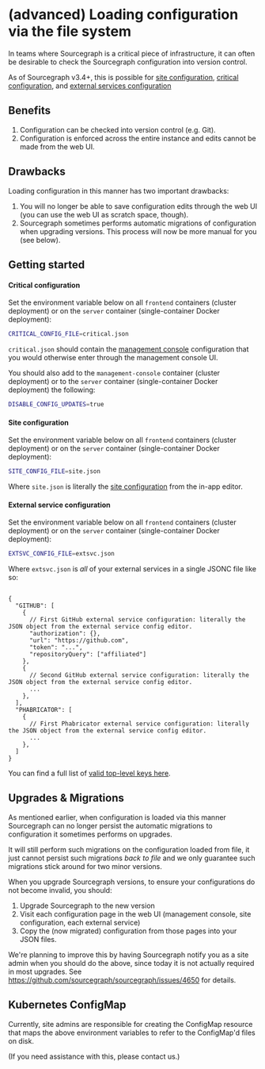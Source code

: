 # (advanced) Loading configuration via the file system

In teams where Sourcegraph is a critical piece of infrastructure, it can often be desirable to check the Sourcegraph configuration into version control.

As of Sourcegraph v3.4+, this is possible for [site configuration](site_config.md), [critical configuration](critical_config.md), and [external services configuration](../external_service/index.md)

## Benefits

1. Configuration can be checked into version control (e.g. Git).
2. Configuration is enforced across the entire instance and edits cannot be made from the web UI.

## Drawbacks

Loading configuration in this manner has two important drawbacks:

1. You will no longer be able to save configuration edits through the web UI (you can use the web UI as scratch space, though).
2. Sourcegraph sometimes performs automatic migrations of configuration when upgrading versions. This process will now be more manual for you (see below).

## Getting started

#### Critical configuration

Set the environment variable below on all `frontend` containers (cluster deployment) or on the `server` container (single-container Docker deployment):

```sh
CRITICAL_CONFIG_FILE=critical.json
```

`critical.json` should contain the [management console](../management_console.md) configuration that you would otherwise enter through the management console UI.

You should also add to the `management-console` container (cluster deployment) or to the `server` container (single-container Docker deployment) the following:

```sh
DISABLE_CONFIG_UPDATES=true
```

#### Site configuration

Set the environment variable below on all `frontend` containers (cluster deployment) or on the `server` container (single-container Docker deployment):

```sh
SITE_CONFIG_FILE=site.json
```

Where `site.json` is literally the [site configuration](site_config.md) from the in-app editor.

#### External service configuration

Set the environment variable below on all `frontend` containers (cluster deployment) or on the `server` container (single-container Docker deployment):

```sh
EXTSVC_CONFIG_FILE=extsvc.json
```

Where `extsvc.json` is _all_ of your external services in a single JSONC file like so:

```jsonc

{
  "GITHUB": [
    {
      // First GitHub external service configuration: literally the JSON object from the external service config editor.
      "authorization": {},
      "url": "https://github.com",
      "token": "...",
      "repositoryQuery": ["affiliated"]
    },
    {
      // Second GitHub external service configuration: literally the JSON object from the external service config editor.
      ...
    },
  ],
  "PHABRICATOR": [
    {
      // First Phabricator external service configuration: literally the JSON object from the external service config editor.
      ...
    },
  ]
}
```

You can find a full list of [valid top-level keys here](https://sourcegraph.com/github.com/sourcegraph/sourcegraph@b7ebb9024e3a95109fdedfb8057795b9a7c638bc/-/blob/cmd/frontend/graphqlbackend/schema.graphql#L1104-1110).

## Upgrades & Migrations

As mentioned earlier, when configuration is loaded via this manner Sourcegraph can no longer persist the automatic migrations to configuration it sometimes performs on upgrades.

It will still perform such migrations on the configuration loaded from file, it just cannot persist such migrations _back to file_ and we only guarantee such migrations stick around for two minor versions.

When you upgrade Sourcegraph versions, to ensure your configurations do not become invalid, you should:

1. Upgrade Sourcegraph to the new version
2. Visit each configuration page in the web UI (management console, site configuration, each external service)
3. Copy the (now migrated) configuration from those pages into your JSON files.

We're planning to improve this by having Sourcegraph notify you as a site admin when you should do the above, since today it is not actually required in most upgrades. See https://github.com/sourcegraph/sourcegraph/issues/4650 for details.

## Kubernetes ConfigMap

Currently, site admins are responsible for creating the ConfigMap resource that maps the above environment variables to refer to the ConfigMap'd files on disk.

(If you need assistance with this, please contact us.)

